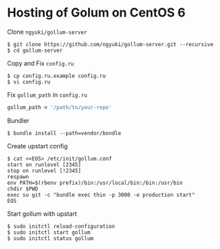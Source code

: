 # Hosting of Golum on CentOS 6

Clone `ngyuki/gollum-server`

```console
$ git clone https://github.com/ngyuki/gollum-server.git --recursive
$ cd gollum-server
```

Copy and Fix `config.ru`

```console
$ cp config.ru.example config.ru
$ vi config.ru
```

Fix `gollum_path` in `config.ru`

```ruby
gollum_path = '/path/to/your-repo'
```

Bundler

```console
$ bundle install --path=vendor/bondle
```

Create upstart config

```console
$ cat <<EOS> /etc/init/gollum.conf
start on runlevel [2345]
stop on runlevel [!2345]
respawn
env PATH=$(rbenv prefix)/bin:/usr/local/bin:/bin:/usr/bin
chdir $PWD
exec su git -c "bundle exec thin -p 3000 -e production start"
EOS
```

Start gollum with upstart

```console
$ sudo initctl reload-configuration
$ sudo initctl start gollum
$ sudo initctl status gollum
```
